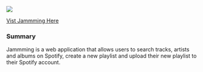 ![](./homepage.png)

[Vist Jammming Here](https://maxccpage-jammming.herokuapp.com)

### Summary

Jammming is a web application that allows users to search tracks, artists and albums on Spotify, create a new playlist and upload their new playlist to their Spotify account.
